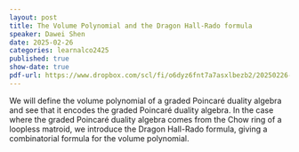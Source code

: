 ```yaml
---
layout: post
title: The Volume Polynomial and the Dragon Hall-Rado formula
speaker: Dawei Shen
date: 2025-02-26
categories: learnalco2425
published: true
show-date: true
pdf-url: https://www.dropbox.com/scl/fi/o6dyz6fnt7a7asxlbezb2/20250226-Dawei-Shen_-the-volume-polynomial-and-the-Dragon-Hall-Rado-formula.pdf?rlkey=p8guv11m08wjxfuiejx91ryw0&st=8z4xwd4l&dl=0
---
```

We will define the volume polynomial of a graded Poincaré duality algebra and see that it encodes the graded Poincaré duality algebra. In the case where the graded Poincaré duality algebra comes from the Chow ring of a loopless matroid, we introduce the Dragon Hall-Rado formula, giving a combinatorial formula for the volume polynomial.
